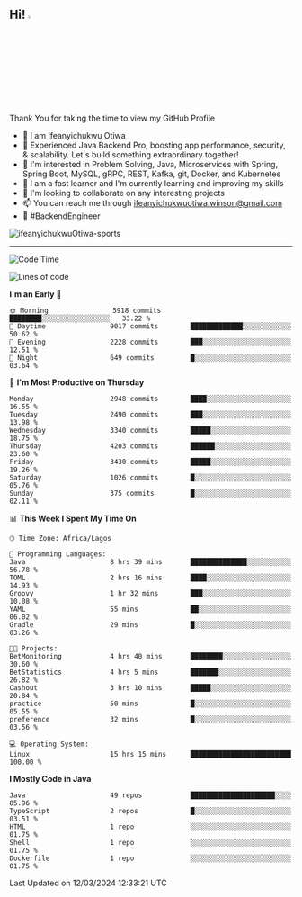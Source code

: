 <!-- BLOG-POST-LIST:START --><!-- BLOG-POST-LIST:END -->

## Hi! <img src="https://media.giphy.com/media/hvRJCLFzcasrR4ia7z/giphy.gif" width="4%"> 

Thank You for taking the time to view my GitHub Profile

- 👋 I am Ifeanyichukwu Otiwa
- 🚀 Experienced Java Backend Pro, boosting app performance, security, & scalability. Let's build something extraordinary together!
- 👀 I'm interested in Problem Solving, Java, Microservices with Spring, Spring Boot, MySQL, gRPC, REST, Kafka, git, Docker, and Kubernetes
- 🌱 I am a fast learner and I'm currently learning and improving my skills
- 💞️ I'm looking to collaborate on any interesting projects
- 📫 You can reach me through ifeanyichukwuotiwa.winson@gmail.com
- 🚀 #BackendEngineer

<p align="left" marginTop="10px"> <img src="https://komarev.com/ghpvc/?username=ifeanyichukwuOtiwa-sports&label=Profile%20views&color=0e75b6&style=for-the-badge" alt="ifeanyichukwuOtiwa-sports" /> </p>

***

<!--START_SECTION:waka-->
![Code Time](http://img.shields.io/badge/Code%20Time-2%2C309%20hrs%2033%20mins-blue)

![Lines of code](https://img.shields.io/badge/From%20Hello%20World%20I%27ve%20Written-4.5%20million%20lines%20of%20code-blue)

**I'm an Early 🐤** 

```text
🌞 Morning                5918 commits        ████████░░░░░░░░░░░░░░░░░   33.22 % 
🌆 Daytime                9017 commits        █████████████░░░░░░░░░░░░   50.62 % 
🌃 Evening                2228 commits        ███░░░░░░░░░░░░░░░░░░░░░░   12.51 % 
🌙 Night                  649 commits         █░░░░░░░░░░░░░░░░░░░░░░░░   03.64 % 
```
📅 **I'm Most Productive on Thursday** 

```text
Monday                   2948 commits        ████░░░░░░░░░░░░░░░░░░░░░   16.55 % 
Tuesday                  2490 commits        ███░░░░░░░░░░░░░░░░░░░░░░   13.98 % 
Wednesday                3340 commits        █████░░░░░░░░░░░░░░░░░░░░   18.75 % 
Thursday                 4203 commits        ██████░░░░░░░░░░░░░░░░░░░   23.60 % 
Friday                   3430 commits        █████░░░░░░░░░░░░░░░░░░░░   19.26 % 
Saturday                 1026 commits        █░░░░░░░░░░░░░░░░░░░░░░░░   05.76 % 
Sunday                   375 commits         █░░░░░░░░░░░░░░░░░░░░░░░░   02.11 % 
```


📊 **This Week I Spent My Time On** 

```text
🕑︎ Time Zone: Africa/Lagos

💬 Programming Languages: 
Java                     8 hrs 39 mins       ██████████████░░░░░░░░░░░   56.78 % 
TOML                     2 hrs 16 mins       ████░░░░░░░░░░░░░░░░░░░░░   14.93 % 
Groovy                   1 hr 32 mins        ███░░░░░░░░░░░░░░░░░░░░░░   10.08 % 
YAML                     55 mins             ██░░░░░░░░░░░░░░░░░░░░░░░   06.02 % 
Gradle                   29 mins             █░░░░░░░░░░░░░░░░░░░░░░░░   03.26 % 

🐱‍💻 Projects: 
BetMonitoring            4 hrs 40 mins       ████████░░░░░░░░░░░░░░░░░   30.60 % 
BetStatistics            4 hrs 5 mins        ███████░░░░░░░░░░░░░░░░░░   26.82 % 
Cashout                  3 hrs 10 mins       █████░░░░░░░░░░░░░░░░░░░░   20.84 % 
practice                 50 mins             █░░░░░░░░░░░░░░░░░░░░░░░░   05.55 % 
preference               32 mins             █░░░░░░░░░░░░░░░░░░░░░░░░   03.56 % 

💻 Operating System: 
Linux                    15 hrs 15 mins      █████████████████████████   100.00 % 
```

**I Mostly Code in Java** 

```text
Java                     49 repos            █████████████████████░░░░   85.96 % 
TypeScript               2 repos             █░░░░░░░░░░░░░░░░░░░░░░░░   03.51 % 
HTML                     1 repo              ░░░░░░░░░░░░░░░░░░░░░░░░░   01.75 % 
Shell                    1 repo              ░░░░░░░░░░░░░░░░░░░░░░░░░   01.75 % 
Dockerfile               1 repo              ░░░░░░░░░░░░░░░░░░░░░░░░░   01.75 % 
```




 Last Updated on 12/03/2024 12:33:21 UTC
<!--END_SECTION:waka-->

<!--
<p align="center">
![trophy](https://github-profile-trophy.vercel.app/?username=ifeanyichukwuOtiwa-sports&theme=onedark) (https://github.com/ryo-ma/github-profile-trophy)
</p>
-->

<!---
ifeanyi-otiwa/ifeanyi-otiwa is a ✨ special ✨ repository because its `README.md` (this file) appears on your GitHub profile.
You can click the Preview link to take a look at your changes.
--->
